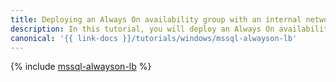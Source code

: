 ```yaml
---
title: Deploying an Always On availability group with an internal network load balancer
description: In this tutorial, you will deploy an Always On availability group in {{ yandex-cloud }} and enable load balancing across the nodes using an internal network load balancer.
canonical: '{{ link-docs }}/tutorials/windows/mssql-alwayson-lb'
---
```


{% include [mssql-alwayson-lb](../../_tutorials/windows/mssql-alwayson-lb.md) %}